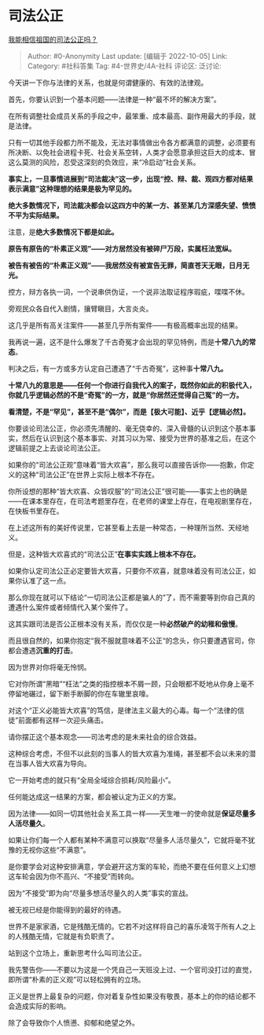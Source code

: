 # 司法公正
[我能相信祖国的司法公正吗？](https://www.zhihu.com/question/336698882/answer/2701665552)

> Author: #0-Anonymity
> Last update: [编辑于 2022-10-05]
> Link:
> Category: #社科答集
> Tag: #4-世界史/4A-社科
> 评论区:
> 泛讨论:

今天讲一下你与法律的关系，也就是何谓健康的、有效的法律观。

首先，你要认识到一个基本问题——法律是一种“最不坏的解决方案”。

在所有调整社会成员关系的手段之中，最笨重、成本最高、副作用最大的手段，就是法律。

只有一切其他手段都力所不能及，无法对事情做出令各方都满意的调整，必须要有所决断、以免社会进程卡死、社会关系空转，人类才会愿意承担这巨大的成本、冒这么莫测的风险，忍受这深刻的负效应，来“冷启动”社会关系。

**事实上，一旦事情进展到“司法裁决”这一步，出现“控、辩、裁、观四方都对结果表示满意”这种理想的结果是极为罕见的。**

**绝大多数情况下，司法裁决都会以这四方中的某一方、甚至某几方深感失望、愤愤不平为实际结果。**

注意，是**绝大多数情况下都是如此。**

**原告有原告的“朴素正义观”——对方居然没有被碎尸万段，实属枉法宽纵。**

**被告有被告的“朴素正义观”——我居然没有被宣告无罪，简直苍天无眼，日月无光。**

控方，辩方各执一词，一个说串供伪证，一个说非法取证程序瑕疵，喋喋不休。

旁观民众各自代入剧情，攘臂瞋目，大言炎炎。

这几乎是所有高关注案件——甚至几乎所有案件——有极高概率出现的结果。

我再说一遍，这不是什么爆发了千古奇冤才会出现的罕见特例，而是**十常八九的常态**。

判决之后，有一方或多方认定自己遭遇了“千古奇冤”，这种事**十常八九。**

**十常八九的意思是——任何一个你进行自我代入的案子，既然你如此的积极代入，你就几乎逻辑必然的不是“奇冤”的一方，就是“你居然还觉得自己冤”的一方。**

**看清楚，不是“罕见”，甚至不是“偶尔”，而是【极大可能】、近乎【逻辑必然】。**

你要谈论司法公正，你必须先清醒的、毫无侥幸的、深入骨髓的认识到这个基本事实，然后在认识到这个基本事实、对其习以为常、接受为世界的基准之后，在这个逻辑前提之上去谈论司法公正。

如果你的“司法公正观”意味着“皆大欢喜”，那么我可以直接告诉你——抱歉，你定义的这种“司法公正”在世界上实际上根本不存在。

你所设想的那种“皆大欢喜、众皆叹服”的“司法公正”很可能——事实上也的确是——在课本里存在，在司法考题里存在，在老师的课堂上存在，在电视剧里存在，在快板书里存在。

在上述这所有的美好传说里，它甚至看上去是一种常态，一种理所当然、天经地义。

但是，这种皆大欢喜式的“司法公正”**在事实实践上根本不存在。**

如果你认定司法公正必定要皆大欢喜，只要你不欢喜，就意味着没有司法公正，如果你认准了这一点。

那么你现在就可以下结论“一切司法公正都是骗人的”了，而不需要等到你自己真的遭遇什么案件或者倾情代入某个案件了。

这其实跟司法是否公正根本没有关系，而仅仅是一种**必然破产的幼稚和傲慢**。

而且很自然的，如果你抱定“我不服就意味着不公正“的念头，你只要遭遇官司，你都会遭遇**沉重的打击**。

因为世界对你将毫无怜悯。

它对你所谓“黑暗”“枉法”之类的指控根本不屑一顾，只会眼都不眨地从你身上毫不停留地碾过，留下断手断脚的你在车辙里哀嚎。

对这个“正义必能皆大欢喜”的笃信，是律法主义最大的心毒。每一个“法律的信徒”前面都有这样一次迎头痛击。

请你摆正这个基本观念——司法考虑的是未来社会的综合效益。

这种综合考虑，不但不以此刻的当事人的皆大欢喜为准绳，甚至都不会以未来的潜在当事人皆大欢喜为导向。

它一开始考虑的就只有“全局全域综合损耗/风险最小”。

任何能达成这一结果的方案，都会被认定为正义的方案。

因为法律——如同一切其他社会关系工具一样——天生唯一的使命就是**保证尽量多人活尽量久**。

如果让你们每一个人都有某种不满意可以换取“尽量多人活尽量久”，它就将毫不犹豫的无视你这些“不满意”。

是你要学会对这种安排满意，学会避开这方案的车轮，而绝不要在任何意义上幻想这车轮会因为你不高兴、“不接受”而转向。

因为“不接受”即为向“尽量多想活尽量久的人类”事实的宣战。

被无视已经是你能得到的最好的待遇。

世界不是家家酒，它是残酷无情的。它若不对这样将自己的喜乐凌驾于所有人之上的人残酷无情，它就是有负职责了。

站到这个立场上，重新思考什么叫司法公正。

我先警告你——不要以为这是一个凭自己一天班没上过、一个官司没打过的直觉，即所谓“朴素的正义观”可以轻松拥有的立场。

正义是世界上最复杂的问题，你对着复杂性如果没有敬畏，基本上的你的结论都不会造成实际的影响。

除了会导致你个人愤懑、抑郁和绝望之外。
